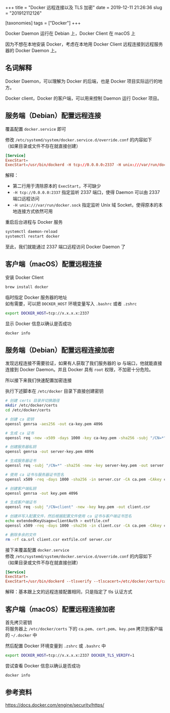 +++
title = "Docker 远程连接以及 TLS 加密"
date = 2019-12-11 21:26:36
slug = "201912112126"

[taxonomies]
tags = ["Docker"]
+++

Docker Daemon 运行在 Debian 上，Docker Client 在 macOS 上

因为不想在本地安装 Docker，考虑在本地用 Docker Client 远程连接到远程服务器的 Docker Daemon 上。

<!-- more -->

## 名词解释

Docker Daemon，可以理解为 Docker 的后端，也是 Docker 项目实际运行的地方。

Docker client，Docker 的客户端，可以用来控制 Daemon 运行 Docker 项目。

## 服务端（Debian）配置远程连接

覆盖配置 `docker.service` 即可

修改 `/etc/systemd/system/docker.service.d/override.conf` 的内容如下<br>
（如果目录或文件不存在就直接创建）

```conf
[Service]
ExecStart=
ExecStart=/usr/bin/dockerd -H tcp://0.0.0.0:2337 -H unix:///var/run/docker.sock
```

解释：

- 第二行用于清除原本的 `ExecStart`，不可缺少
- `-H tcp://0.0.0.0:2337` 指定监听 2337 端口，使得 Daemon 可以由 2337 端口远程访问
- `-H unix:///var/run/docker.sock` 指定监听 Unix 域 Socket，使得原本的本地连接方式依然可用

重启后台进程与 Docker 服务

```sh
systemctl daemon-reload
systemctl restart docker
```

至此，我们就能通过 2337 端口远程访问 Docker Daemon 了

## 客户端（macOS）配置远程连接

安装 Docker Client

```sh
brew install docker
```

临时指定 Docker 服务器的地址<br>
如有需要，可以把 `DOCKER_HOST` 环境变量写入 `.bashrc` 或者 `.zshrc`

```sh
export DOCKER_HOST=tcp://x.x.x.x:2337
```

显示 Docker 信息以确认是否成功

```sh
docker info
```

## 服务端（Debian）配置远程连接加密

发现远程连接不需要验证，如果有人获取了我们服务器的 ip 与端口，他就能直接连接到 Docker Daemon。并且 Docker 具有 `root` 权限，不加密十分危险。

所以接下来我们快速配置加密连接

执行下述脚本在 `/etc/docker` 目录下直接创建密钥

```sh
# 创建 certs 目录并切换路径
mkdir /etc/docker/certs
cd /etc/docker/certs

# 创建 ca 密钥
openssl genrsa -aes256 -out ca-key.pem 4096

# 生成 ca 证书
openssl req -new -x509 -days 1000 -key ca-key.pem -sha256 -subj "/CN=*" -out ca.pem

# 创建服务器私钥
openssl genrsa -out server-key.pem 4096

# 生成服务器证书
openssl req -subj "/CN=*" -sha256 -new -key server-key.pem -out server.csr

# 使用 ca 证书与服务器证书签名
openssl x509 -req -days 1000 -sha256 -in server.csr -CA ca.pem -CAkey ca-key.pem -CAcreateserial -out server-cert.pem

# 创建客户端私钥
openssl genrsa -out key.pem 4096

# 生成客户端证书
openssl req -subj "/CN=client" -new -key key.pem -out client.csr

# 创建并写入配置文件，然后根据配置文件使用 ca 证书与客户端证书签名
echo extendedKeyUsage=clientAuth > extfile.cnf
openssl x509 -req -days 1000 -sha256 -in client.csr -CA ca.pem -CAkey ca-key.pem -CAcreateserial -out cert.pem -extfile extfile.cnf

# 删除多余的文件
rm -rf ca.srl client.csr extfile.cnf server.csr
```

接下来覆盖配置 `docker.service`<br>
修改 `/etc/systemd/system/docker.service.d/override.conf` 的内容如下<br>
（如果目录或文件不存在就直接创建）

```conf
[Service]
ExecStart=
ExecStart=/usr/bin/dockerd --tlsverify --tlscacert=/etc/docker/certs/ca.pem --tlscert=/etc/docker/certs/server-cert.pem --tlskey=/etc/docker/certs/server-key.pem -H tcp://0.0.0.0:2337 -H unix:///var/run/docker.sock
```

解释：基本跟上文的远程连接配置相同，只是指定了 tls 认证方式

## 客户端（macOS）配置远程连接加密

首先拷贝密钥<br>
将服务器上 `/etc/docker/certs` 下的 `ca.pem`、`cert.pem`、`key.pem` 拷贝到客户端的 `~/.docker` 中

然后配置 Docker 环境变量到 `.zshrc` 或 `.bashrc` 中

```sh
export DOCKER_HOST=tcp://x.x.x.x:2337 DOCKER_TLS_VERIFY=1
```

尝试查看 Docker 信息以确认是否成功

```sh
docker info
```

## 参考资料

<https://docs.docker.com/engine/security/https/><br>
